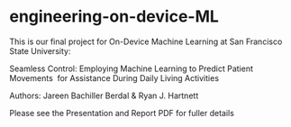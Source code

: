 # engineering-on-device-ML
This is our final project for On-Device Machine Learning at San Francisco State University:

Seamless Control: Employing Machine Learning to Predict Patient Movements 
for Assistance During Daily Living Activities

Authors: Jareen Bachiller Berdal & Ryan J. Hartnett

Please see the Presentation and Report PDF for fuller details
